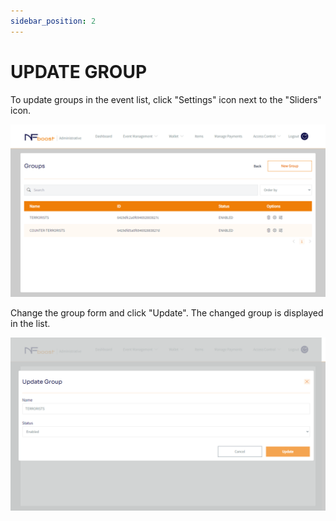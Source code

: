 ```yaml
---
sidebar_position: 2
---
```


# UPDATE GROUP

To update groups in the event list, click "Settings" icon next to the "Sliders" icon.

![1](/img/managegroup.png)

Change the group form and click "Update". The changed group is displayed in the list.

![1](/img/updategrupo.png)
